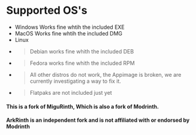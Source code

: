 # Supported OS's

- Windows
Works fine whtih the included EXE
- MacOS
Works fine whtih the included DMG
- Linux
- > Debian works fine whith the included DEB
- > Fedora works fine whith the included RPM
- > All other distros do not work, the Appimage is broken, we are currently investigating a way to fix it.
- > Flatpaks are not included just yet

#### This is a fork of MiguRinth, Which is also a fork of Modrinth.
#### ArkRinth is an independent fork and is not affiliated with or endorsed by Modrinth
